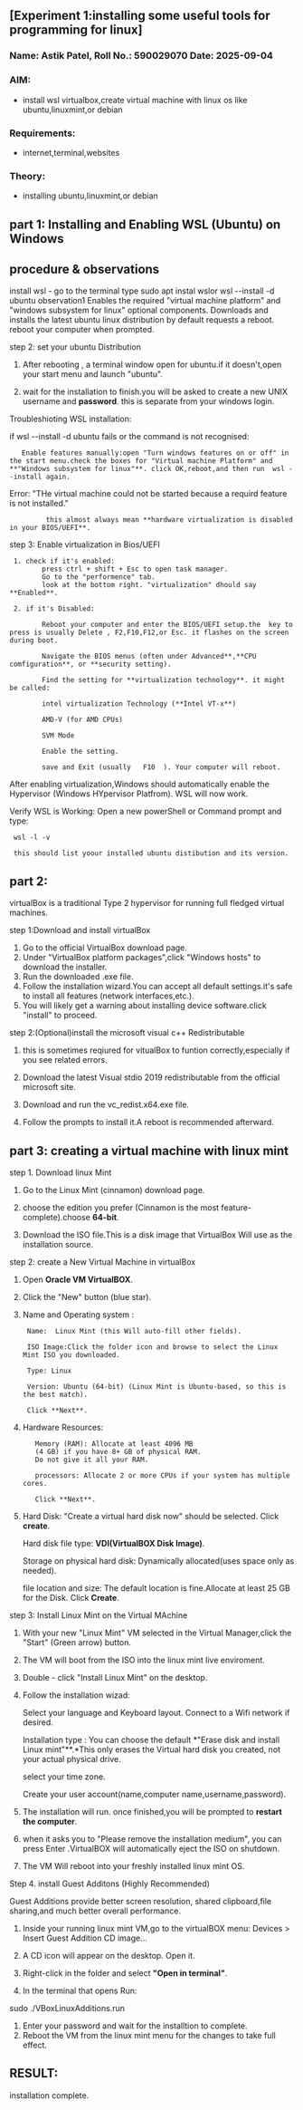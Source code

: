 ## [Experiment 1:installing some useful tools for programming for linux]
### Name: Astik Patel, Roll No.: 590029070 Date: 2025-09-04

### AIM:
* install wsl virtualbox,create virtual machine with linux os like ubuntu,linuxmint,or debian

### Requirements:
* internet,terminal,websites

### Theory:
* installing ubuntu,linuxmint,or debian

## part 1: Installing and Enabling WSL (Ubuntu) on Windows

## procedure & observations
install wsl - go to the terminal type sudo apt instal wslor wsl --install -d ubuntu observation1
Enables the required "virtual machine platform" and "windows subsystem for linux" optional components.
Downloads and installs the latest ubuntu linux distribution by default
requests a reboot.
reboot your computer when prompted.

step 2: set your ubuntu Distribution

1. After rebooting , a terminal window open for ubuntu.if it doesn't,open your start menu and launch "ubuntu".

2. wait for the installation to finish.you will be asked to create a new UNIX username and **password**.
this is separate from your windows login.

Troubleshioting WSL installation:

 if wsl --install -d ubuntu fails or the command is not recognised:

       Enable features manually:open "Turn windows features on or off" in the start menu.check the boxes for "Virtual machine Platform" and **"Windows subsystem for linux"**. click OK,reboot,and then run  wsl --install again.


Error: "THe virtual machine could not be started because a requird feature is not installed."

             this almost always mean **hardware virtualization is disabled in your BIOS/UEFI**.    

step 3: Enable virtualization in Bios/UEFI

     1. check if it's enabled:
            press ctrl + shift + Esc to open task manager.
            Go to the "performence" tab.
            look at the bottom right. "virtualization" dhould say **Enabled**.

     2. if it's Disabled:       

            Reboot your computer and enter the BIOS/UEFI setup.the  key to press is usually Delete , F2,F10,F12,or Esc. it flashes on the screen during boot.
             
            Navigate the BIOS menus (often under Advanced**,**CPU comfiguration**, or **security setting).

            Find the setting for **virtualization technology**. it might be called:

            intel virtualization Technology (**Intel VT-x**)

            AMD-V (for AMD CPUs)

            SVM Mode 

            Enable the setting.

            save and Exit (usually   F10  ). Your computer will reboot.

After enabling virtualization,Windows should automatically enable the Hypervisor (Windows HYpervisor Platfrom).
WSL will now work.

Verify WSL is Working: Open a new powerShell or
Command prompt and type:


     wsl -l -v

     this should list yoour installed ubuntu distibution and its version.

## part 2:     
virtualBox is a traditional Type 2 hypervisor for running full fledged virtual machines.

step 1:Download and install virtualBox

1. Go to the official VirtualBox download page.
2. Under "VirtualBox platform packages",click "Windows hosts" to download the installer.
3. Run the downloaded  .exe  file.
4. Follow the installation wizard.You can accept all default settings.it's safe to install all features (network interfaces,etc.).
5. You will likely get a warning about installing device software.click "install" to proceed.


step 2:(Optional)install the microsoft visual c++ Redistributable

1. this is sometimes reqiured for vitualBox to funtion correctly,especially if you see related errors.

2. Download the latest Visual stdio 2019
redistributable from the official microsoft site.

3. Download and run the  vc_redist.x64.exe  file.

4. Follow the prompts to install it.A reboot is recommended afterward.

## part 3: creating a virtual machine with linux mint 

step 1. Download linux Mint 

1. Go to the Linux Mint (cinnamon) download page.

2. choose the edition you prefer (Cinnamon is the most feature-complete).choose **64-bit**.

3. Download the ISO file.This is a disk image that VirtualBox Will use as the installation source.

step 2: create a New Virtual Machine in virtualBox

1. Open **Oracle VM VirtualBOX**.
2. Click the "New" button (blue star).
3. Name and Operating system :

        Name:  Linux Mint (this Will auto-fill other fields).

        ISO Image:Click the folder icon and browse to select the Linux Mint ISO you downloaded.

        Type: Linux

        Version: Ubuntu (64-bit) (Linux Mint is Ubuntu-based, so this is the best match).

        Click **Next**.
1. Hardware Resources:

          Memory (RAM): Allocate at least 4096 MB
          (4 GB) if you have 8+ GB of physical RAM.
          Do not give it all your RAM.

          processors: Allocate 2 or more CPUs if your system has multiple cores.

          Click **Next**.

1. Hard Disk:
      "Create a virtual hard disk now" should be selected. Click **create**.

      Hard disk file type: **VDI(VirtualBOX Disk Image)**.

      Storage on physical hard disk:
      Dynamically allocated(uses space only as needed).

      file location and size: The default location is fine.Allocate at least 25 GB for the Disk.
      Click **Create**.


step 3: Install Linux Mint on the Virtual MAchine 

1. With your new "Linux Mint" VM selected in the Virtual Manager,click the "Start" (Green arrow)
button.
2. The VM will boot from the ISO into the linux mint live enviroment.

3. Double - click "Install Linux Mint" on the desktop.

4. Follow the installation wizad:

      Select your language and Keyboard layout.
      Connect to a Wifi network if desired.

      Installation type : You can choose the default *"Erase disk and install Linux mint"**.*This only erases the Virtual hard disk you created, not your actual physical drive.
       
      select your time zone.

      Create your user account(name,computer name,username,password).

5. The installation will run. once finished,you will be 
prompted to **restart the computer**.

6. when it asks you to "Please remove the installation medium", you can press  Enter  .VirtualBOX will automatically eject the ISO on shutdown.

7. The VM Will reboot into your freshly installed linux mint OS.

Step 4. install Guest Additons (Highly Recommended)

Guest Additions provide better screen resolution, shared clipboard,file sharing,and much better overall performance. 

1. Inside your running linux mint VM,go to the virtualBOX menu: Devices > Insert Guest Addition CD image...

2. A CD icon will appear on the desktop. Open it.

3. Right-click in the folder and select **"Open in terminal"**.

4. In the terminal that opens Run:

  sudo ./VBoxLinuxAdditions.run

  1. Enter your password and wait for the installtion to complete.
  2. Reboot the VM from the linux mint menu for the changes to take full effect.



## RESULT:

installation complete.
